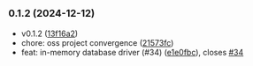 ## <small>0.1.2 (2024-12-12)</small>

* v0.1.2 ([13f16a2](https://github.com/genstack-gg/genstack/commit/13f16a2))
* chore: oss project convergence ([21573fc](https://github.com/genstack-gg/genstack/commit/21573fc))
* feat: in-memory database driver (#34) ([e1e0fbc](https://github.com/genstack-gg/genstack/commit/e1e0fbc)), closes [#34](https://github.com/genstack-gg/genstack/issues/34)



